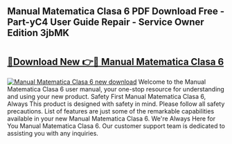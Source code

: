 ## Manual Matematica Clasa 6 PDF Download Free - Part-yC4 User Guide Repair - Service Owner Edition 3jbMK

# <h2><a href="http://cf16305.oget.top/?id=Manual+Matematica+Clasa+6">🔗Download New 👉🔴 Manual Matematica Clasa 6</a></h2>

[![Manual Matematica Clasa 6 new download](https://i.imgur.com/5g1atiW.png)](http://cf16305.oget.top/?id=Manual+Matematica+Clasa+6)
Welcome to the Manual Matematica Clasa 6 user manual, your one-stop resource for understanding and using your new product. Safety First Manual Matematica Clasa 6, Always This product is designed with safety in mind. Please follow all safety precautions. List of features are just some of the remarkable capabilities available in your new Manual Matematica Clasa 6. We're Always Here for You Manual Matematica Clasa 6. Our customer support team is dedicated to assisting you with any inquiries.
